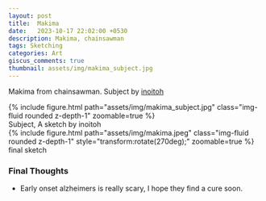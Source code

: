 ```yaml
---
layout: post
title:  Makima
date:   2023-10-17 22:02:00 +0530
description: Makima, chainsawman
tags: Sketching
categories: Art
giscus_comments: true
thumbnail: assets/img/makima_subject.jpg
---
```


Makima from chainsawman. Subject by [inoitoh](https://www.instagram.com/p/CvRsoOnJd2W/?hl=en)
<div class="row mt-3">
    <div class="mx-auto d-block">
        {% include figure.html path="assets/img/makima_subject.jpg" class="img-fluid rounded z-depth-1" zoomable=true %}
    </div>
</div>
<div class="caption">
    Subject, A sketch by inoitoh 
</div>


<div class="row mt-3">
    <div class="mx-auto d-block">
        {% include figure.html path="assets/img/makima.jpeg" class="img-fluid rounded z-depth-1"  style="transform:rotate(270deg);" zoomable=true %}
    </div>
</div>
<div class="caption">
    final sketch
</div>

### Final Thoughts 
 - Early onset alzheimers is really scary, I hope they find a cure soon.
